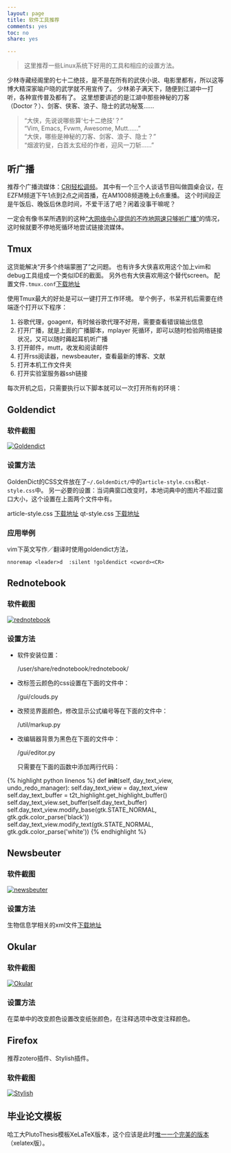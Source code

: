 ```yaml
---
layout: page 
title: 软件工具推荐
comments: yes
toc: no
share: yes

---
```


> 这里推荐一些Linux系统下好用的工具和相应的设置方法。

少林寺藏经阁里的七十二绝技，是不是在所有的武侠小说、电影里都有，所以这等博大精深家喻户晓的武学就不用宣传了。
少林弟子满天下，随便到江湖中一打听，各种宣传普及都有了。
这里想要讲述的是江湖中那些神秘的刀客（Doctor？）、剑客、侠客、浪子、隐士的武功秘笈……

> “大侠，先说说哪些算‘七十二绝技’？”  
> “Vim, Emacs, Fvwm, Awesome, Mutt……”  
> “大侠，哪些是神秘的刀客、剑客、浪子、隐士？”  
> “烟波钓叟，白首太玄经的作者，迎风一刀斩……”

## 听广播

推荐个广播流媒体：[CRI轻松调频](http://english.cri.cn/easyfm/index.htm)。
其中有一个三个人谈话节目叫做圆桌会议，在EZFM频道下午1点到2点之间首播，在AM1008频道晚上6点重播。
这个时间段正是午饭后、晚饭后休息时间，不爱干活了吧？闲着没事干嘛呢？

一定会有像书呆所遇到的这种[“大网络中心提供的不咋地网速只够听广播”](http://yanshuo.name/cn/2014/05/radio/)的情况，这时候就要不停地死循环地尝试链接流媒体。

<script src="https://gist.github.com/dustincys/7c9a20a8ac555b9d04f6.js"></script>

## Tmux

这货能解决“开多个终端蒙圈了”之问题。
也有许多大侠喜欢用这个加上vim和debug工具组成一个类似IDE的截面。
另外也有大侠喜欢用这个替代screen。
配置文件`.tmux.conf`[下载地址](https://gist.github.com/dustincys/5593b68fed0cb23a9766)

使用Tmux最大的好处是可以一键打开工作环境。
举个例子，书呆开机后需要在终端逐个打开以下程序：

1. 谷歌代理，goagent，有时候谷歌代理不好用，需要查看错误输出信息
2. 打开广播，就是上面的广播脚本，mplayer 死循环，即可以随时检验网络链接状况，又可以随时薅起耳机听广播
3. 打开邮件，mutt，收发和阅读邮件
4. 打开rss阅读器，newsbeauter，查看最新的博客、文献
5. 打开本机工作文件夹
6. 打开实验室服务器ssh链接

每次开机之后，只需要执行以下脚本就可以一次打开所有的环境：

<script src="https://gist.github.com/dustincys/7f7769d7d585a31cff39.js"></script>

## Goldendict

### 软件截图
<a class="fancybox" rel="gallery1" href="https://2s66lw.bl3301.livefilestore.com/y2pdz3zqVvX6skpgKScFHas7Pq2jkdA88uueX9-UR3mFNtv66I91pvSGgVbiIPKn4PpftPytaafPw7I7m0pxhsSktFePyD49mMZtgDXpVN7iGCNvzEOF-jzam_J_xZRZ5KIYdwJxM53zk_3IWl0Y57mA7xN4pJKvKQu96OwOO9ZRm0/goldendict.png" title="Goldendict"><img src="https://2s66lw.bl3301.livefilestore.com/y2pdz3zqVvX6skpgKScFHas7Pq2jkdA88uueX9-UR3mFNtv66I91pvSGgVbiIPKn4PpftPytaafPw7I7m0pxhsSktFePyD49mMZtgDXpVN7iGCNvzEOF-jzam_J_xZRZ5KIYdwJxM53zk_3IWl0Y57mA7xN4pJKvKQu96OwOO9ZRm0/goldendict.png" alt="Goldendict" /></a>

### 设置方法

GoldenDict的CSS文件放在了`~/.GoldenDict/`中的`article-style.css`和`qt-style.css`中。 另一必要的设置：当词典窗口改变时，本地词典中的图片不超过窗口大小，这个设置在上面两个文件中有。

article-style.css  [下载地址](https://gist.github.com/dustincys/8471489)
qt-style.css	[下载地址](https://gist.github.com/dustincys/9739972)  
### 应用举例

vim下英文写作／翻译时使用goldendict方法，

	nnoremap <leader>d  :silent !goldendict <cword><CR>

## Rednotebook

### 软件截图

<a class="fancybox" rel="gallery1" href="https://2s66lw.bl3301.livefilestore.com/y2pqsmYB8dWoASLLAdBHGhkj-6J7Or4gMSLNDh78eoK4VCqgkOAmJbzPWf8YQNUkq1jTZsVlnzZKE3eQQANNVcedeYl828f0L3WhWj5B0X0r0wqEf78wXwXfaa6iROYCAovXXNXjUN5StBemGsQWZwUZCNR1a-ktQKOL4AejUTdrEY/rednotebook.png" title="rednotebook"><img src="https://2s66lw.bl3301.livefilestore.com/y2pqsmYB8dWoASLLAdBHGhkj-6J7Or4gMSLNDh78eoK4VCqgkOAmJbzPWf8YQNUkq1jTZsVlnzZKE3eQQANNVcedeYl828f0L3WhWj5B0X0r0wqEf78wXwXfaa6iROYCAovXXNXjUN5StBemGsQWZwUZCNR1a-ktQKOL4AejUTdrEY/rednotebook.png" alt="rednotebook" /></a>

### 设置方法
- 软件安装位置：

	/user/share/rednotebook/rednotebook/

- 改标签云颜色的css设置在下面的文件中：

	/gui/clouds.py

<script src="https://gist.github.com/dustincys/6ea8484ed0394eb04db8.js"></script>

- 改预览界面颜色，修改显示公式编号等在下面的文件中：

	/util/markup.py

<script src="https://gist.github.com/dustincys/ad0c571edf3e630e08cc.js"></script>
- 改编辑器背景为黑色在下面的文件中：

	/gui/editor.py

	只需要在下面的函数中添加两行代码：

{% highlight python linenos %}
def __init__(self, day_text_view, undo_redo_manager):
	self.day_text_view = day_text_view self.day_text_buffer = t2t_highlight.get_highlight_buffer()
	self.day_text_view.set_buffer(self.day_text_buffer)
	self.day_text_view.modify_base(gtk.STATE_NORMAL, gtk.gdk.color_parse('black'))
	self.day_text_view.modify_text(gtk.STATE_NORMAL, gtk.gdk.color_parse('white'))
{% endhighlight %}

## Newsbeuter

### 软件截图
<a class="fancybox" rel="gallery1" href="https://2s66lw.bl3301.livefilestore.com/y2pPLGSxB1EwSVBe4Xc2mfCEJ8Ap9ue3HuSwgK7E543O_IQ3od7nouwNValZB8GWlfZpFbudr9coDPsUbrRphVgqOxWHlJiJjkdZcf_qwtcSkhaXq04H-89v0R_oEvxxXn0hYCWNA-EN_rYQuTOsV0-bA/newsbeuter.png" title="newsbeuter"><img src="https://2s66lw.bl3301.livefilestore.com/y2pPLGSxB1EwSVBe4Xc2mfCEJ8Ap9ue3HuSwgK7E543O_IQ3od7nouwNValZB8GWlfZpFbudr9coDPsUbrRphVgqOxWHlJiJjkdZcf_qwtcSkhaXq04H-89v0R_oEvxxXn0hYCWNA-EN_rYQuTOsV0-bA/newsbeuter.png" alt="newsbeuter" /></a>

### 设置方法
生物信息学相关的xml文件[下载地址](https://gist.github.com/dustincys/0eebb15c7891b4b50936)

## Okular

### 软件截图
<a class="fancybox" rel="gallery1" href="https://2s66lw.bl3301.livefilestore.com/y2pHJunrSvKSsym6f9i5xigmyBP0AUsf3P08ASBIe6-V5rIosqpqxPwCRnywWqWcRC6qS2GPYymcL_MPVyDHJgP6bwP_vwwrX0nWf2FO4BSkw-qcj761hKWVh3XUuYvuHTz3yULuaKgdkCRvEew5KSCrnWiHd1mQdbShS0Rg-dPdYo/okular.png" title="Okular"><img src="https://2s66lw.bl3301.livefilestore.com/y2pHJunrSvKSsym6f9i5xigmyBP0AUsf3P08ASBIe6-V5rIosqpqxPwCRnywWqWcRC6qS2GPYymcL_MPVyDHJgP6bwP_vwwrX0nWf2FO4BSkw-qcj761hKWVh3XUuYvuHTz3yULuaKgdkCRvEew5KSCrnWiHd1mQdbShS0Rg-dPdYo/okular.png" alt="Okular" /></a>

### 设置方法

在菜单中的改变颜色设置改变纸张颜色，在注释选项中改变注释颜色。

## Firefox 
推荐zotero插件、Stylish插件。
### 软件截图
<a class="fancybox" rel="gallery1" href="https://2s66lw.bl3301.livefilestore.com/y2pvy0Pae81GlyW08y5SbpiwWdE2zvuR8EkVPujLiZxBnWFb3hIWZiyhd3ng4mcdFYaw_TCo0myU48pgO5UtjtG7KV1KDaVWLvMpsaJ5KK9D3BBqCmBHTEK-FoVCWcnTuRZD9WXuS1ATxJ8t-NOFOYQiDoASsB-DrJgqEKkvLoTjrI/firefox.png" title="Stylish"><img src="https://2s66lw.bl3301.livefilestore.com/y2pvy0Pae81GlyW08y5SbpiwWdE2zvuR8EkVPujLiZxBnWFb3hIWZiyhd3ng4mcdFYaw_TCo0myU48pgO5UtjtG7KV1KDaVWLvMpsaJ5KK9D3BBqCmBHTEK-FoVCWcnTuRZD9WXuS1ATxJ8t-NOFOYQiDoASsB-DrJgqEKkvLoTjrI/firefox.png" alt="Stylish" /></a>

## 毕业论文模板 
哈工大PlutoThesis模板XeLaTeX版本，这个应该是此时[唯一一个完美的版本](http://yanshuo.name/PlutoThesis/)（xelatex版）。


